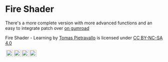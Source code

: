 # Fire Shader 

There's a more complete version with more advanced functions and an easy to integrate patch over [on gumroad](https://gum.co/kecLw)

<p xmlns:dct="http://purl.org/dc/terms/" xmlns:cc="http://creativecommons.org/ns#" class="license-text"><span rel="dct:title">Fire Shader - Learning</span> by <a rel="cc:attributionURL dct:creator" property="cc:attributionName" href="www.instagram.com/tomaspietravallo">Tomas Pietravallo</a> is licensed under <a rel="license" href="https://creativecommons.org/licenses/by-nc-sa/4.0">CC BY-NC-SA 4.0
  
  <img style="height:22px!important;margin-left:3px;vertical-align:text-bottom;" src="https://mirrors.creativecommons.org/presskit/icons/cc.svg?ref=chooser-v1" /><img style="height:22px!important;margin-left:3px;vertical-align:text-bottom;" src="https://mirrors.creativecommons.org/presskit/icons/by.svg?ref=chooser-v1" /><img style="height:22px!important;margin-left:3px;vertical-align:text-bottom;" src="https://mirrors.creativecommons.org/presskit/icons/nc.svg?ref=chooser-v1" /><img style="height:22px!important;margin-left:3px;vertical-align:text-bottom;" src="https://mirrors.creativecommons.org/presskit/icons/sa.svg?ref=chooser-v1" /></a></p>

